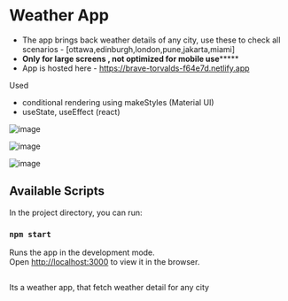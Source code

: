 # Weather App

- The app brings back weather details of any city, use these to check all scenarios - [ottawa,edinburgh,london,pune,jakarta,miami]
- ****Only for large screens , not optimized for mobile use*********
- App is hosted here - https://brave-torvalds-f64e7d.netlify.app

Used 
- conditional rendering using makeStyles (Material UI)
- useState, useEffect (react)

![image](https://user-images.githubusercontent.com/11517358/119277044-4b624a80-bc15-11eb-9fb4-e37dc17089dd.png)

![image](https://user-images.githubusercontent.com/11517358/119277067-6e8cfa00-bc15-11eb-8241-dd8d31c6f469.png)

![image](https://user-images.githubusercontent.com/11517358/119277088-83698d80-bc15-11eb-855e-06c3bbbb93ce.png)


## Available Scripts

In the project directory, you can run:

### `npm start`

Runs the app in the development mode.\
Open [http://localhost:3000](http://localhost:3000) to view it in the browser.

##
Its a weather app, that fetch weather detail for any city
